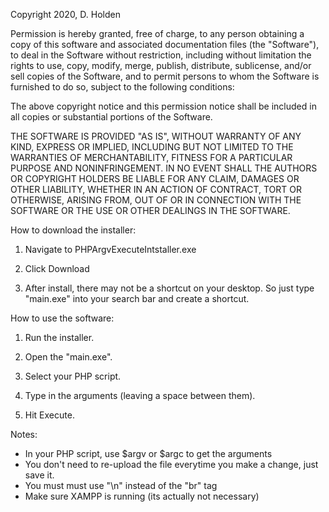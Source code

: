 Copyright 2020, D. Holden

Permission is hereby granted, free of charge, to any person obtaining a copy of this software and associated documentation files (the "Software"), to deal in the Software without restriction, including without limitation the rights to use, copy, modify, merge, publish, distribute, sublicense, and/or sell copies of the Software, and to permit persons to whom the Software is furnished to do so, subject to the following conditions:

The above copyright notice and this permission notice shall be included in all copies or substantial portions of the Software.

THE SOFTWARE IS PROVIDED "AS IS", WITHOUT WARRANTY OF ANY KIND, EXPRESS OR IMPLIED, INCLUDING BUT NOT LIMITED TO THE WARRANTIES OF MERCHANTABILITY, FITNESS FOR A PARTICULAR PURPOSE AND NONINFRINGEMENT. IN NO EVENT SHALL THE AUTHORS OR COPYRIGHT HOLDERS BE LIABLE FOR ANY CLAIM, DAMAGES OR OTHER LIABILITY, WHETHER IN AN ACTION OF CONTRACT, TORT OR OTHERWISE, ARISING FROM, OUT OF OR IN CONNECTION WITH THE SOFTWARE OR THE USE OR OTHER DEALINGS IN THE SOFTWARE.


How to download the installer:

1. Navigate to PHPArgvExecuteIntstaller.exe

2. Click Download

3. After install, there may not be a shortcut on your desktop. So just type "main.exe" into your search bar and create a shortcut.


How to use the software:

1. Run the installer.

2. Open the "main.exe".

3. Select your PHP script.

4. Type in the arguments (leaving a space between them).

5. Hit Execute.

Notes:
- In your PHP script, use $argv or $argc to get the arguments
- You don't need to re-upload the file everytime you make a change, just save it.
- You must must use "\n" instead of the "br" tag
- Make sure XAMPP is running (its actually not necessary)
